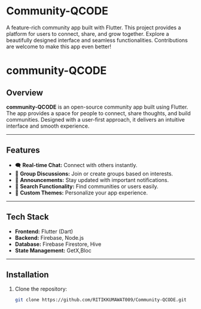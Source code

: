 # Community-QCODE
A feature-rich community app built with Flutter. This project provides a platform for users to connect, share, and grow together. Explore a beautifully designed interface and seamless functionalities. Contributions are welcome to make this app even better!
# community-QCODE
## Overview
**community-QCODE** is an open-source community app built using Flutter. The app provides a space for people to connect, share thoughts, and build communities. Designed with a user-first approach, it delivers an intuitive interface and smooth experience.

---

## Features
- 🗨️ **Real-time Chat:** Connect with others instantly.
- 👥 **Group Discussions:** Join or create groups based on interests.
- 📢 **Announcements:** Stay updated with important notifications.
- 🔎 **Search Functionality:** Find communities or users easily.
- 🎨 **Custom Themes:** Personalize your app experience.

---

## Tech Stack
- **Frontend:** Flutter (Dart)
- **Backend:**  Firebase, Node.js
- **Database:**  Firebase Firestore, Hive
- **State Management:**  GetX,Bloc

---

## Installation
1. Clone the repository:
   ```bash
   git clone https://github.com/RITIKKUMAWAT009/Community-QCODE.git
